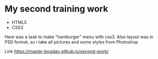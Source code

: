 # My second training work
- HTML5
- CSS3

Here was a task to make "hamburger" menu with css3. Also layout was in PSD format, so i take all pictures and some styles from Photoshop

Link https://master-bogdan.github.io/second-work/
